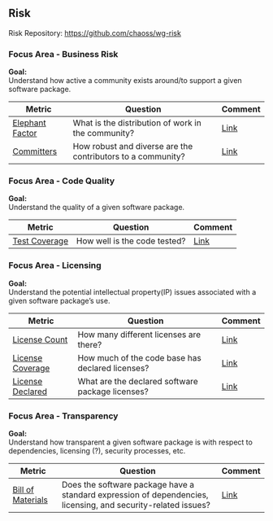 ## Risk
Risk Repository: https://github.com/chaoss/wg-risk

### Focus Area - Business Risk

**Goal:**  
Understand how active a community exists around/to support a given software package.

**Metric** | **Question** | **Comment**
---|---|---
[Elephant Factor](https://chaoss.community/metric-elephant-factor/) | What is the distribution of work in the community? | [Link](https://github.com/chaoss/wg-risk/issues/15)
[Committers](https://chaoss.community/metric-committers/) | How robust and diverse are the contributors to a community? | [Link](https://github.com/chaoss/wg-risk/issues/16)

### Focus Area - Code Quality

**Goal:**  
Understand the quality of a given software package.

**Metric** | **Question** |**Comment**
---|---|---
[Test Coverage](https://chaoss.community/metric-test-coverage/) | How well is the code tested? | [Link](https://github.com/chaoss/wg-risk/issues/22)


### Focus Area - Licensing

**Goal:**  
Understand the potential intellectual property(IP) issues associated with a given software package’s use.

**Metric** | **Question** | **Comment**
---|---|---
[License Count](https://chaoss.community/metric-license-count/) | How many different licenses are there? | [Link](https://github.com/chaoss/wg-risk/issues/17)
[License Coverage](https://chaoss.community/metric-license-coverage/) | How much of the code base has declared licenses? | [Link](https://github.com/chaoss/wg-risk/issues/18)
[License Declared](https://chaoss.community/metric-license-declared/) | What are the declared software package licenses? | [Link](https://github.com/chaoss/wg-risk/issues/19)

### Focus Area - Transparency

**Goal:**  
Understand how transparent a given software package is with respect to dependencies, licensing (?), security processes, etc.

**Metric** | **Question** |**Comment**
---|---|---
[Bill of Materials](https://chaoss.community/metric-bill-of-materials/) | Does the software package have a standard expression of dependencies, licensing, and security-related issues? | [Link](https://github.com/chaoss/wg-risk/issues/20)

